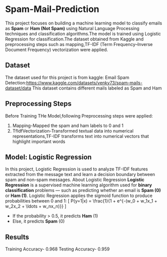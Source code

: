 # Spam-Mail-Prediction
This project focuses on building a machine learning model to classify emails as **Spam** or **Ham (Not Spam)** using Natural Language Processing techniques and classification algorithms.The model is trained using Logistic Regression for classification.The dataset obtained from Kaggle and preprocessing steps such as mapping,TF-IDF (Term Frequency–Inverse Document Frequency) vectorization were applied.
## Dataset
The dataset used for this project is from kaggle:
Email Spam Detection:https://www.kaggle.com/datasets/venky73/spam-mails-dataset/data
This dataset contains different mails labeled as Spam and Ham
## Preprocessing Steps
Before Training THe Model,following Preprocessing steps were applied:
1. Mapping-Mapped the spam and ham labels to 0 and 1
2. TfIdfVectorization-Transformed textual data into numerical representations,TF-IDF transforms text into numerical vectors that highlight important words
## Model: Logistic Regression
In this project, Logistic Regression is used to analyze TF-IDF features extracted from the message text and learn a decision boundary between spam and non-spam messages.
 About Logistic Regression
**Logistic Regression** is a supervised machine learning algorithm used for **binary classification** problems — such as predicting whether an email is **Spam (0)** or **Ham (1)**.
Logistic Regression applies the sigmoid function to produce probabilities between 0 and 1:
\[
P(y=1|x) = \frac{1}{1 + e^{-(w_0 + w_1x_1 + w_2x_2 + \ldots + w_nx_n)}}
\]
- If the probability > 0.5, it predicts **Ham** (1)
- Else, it predicts **Spam** (0)
## Results
Training Accuracy- 0.968
Testing Accuracy- 0.959
